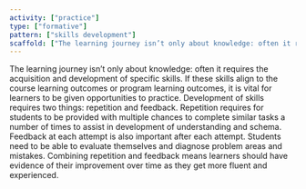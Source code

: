 ```yaml
---
activity: ["practice"]
type: ["formative"]
pattern: ["skills development"]
scaffold: ["The learning journey isn’t only about knowledge: often it requires the acquisition and development of specific skills. If these skills align to the course learning outcomes or program learning outcomes, it is vital for learners to be given opportunities to practice. Development of skills requires two things: repetition and feedback. Repetition requires for students to be provided with multiple chances to complete similar tasks a number of times to assist in development of understanding and schema. Feedback at each attempt is also important after each attempt. Students need to be able to evaluate themselves and diagnose problem areas and mistakes. Combining repetition and feedback means learners should have evidence of their improvement over time as they get more fluent and experienced. "]
---
```


The learning journey isn’t only about knowledge: often it requires the acquisition and development of specific skills. If these skills align to the course learning outcomes or program learning outcomes, it is vital for learners to be given opportunities to practice. Development of skills requires two things: repetition and feedback. Repetition requires for students to be provided with multiple chances to complete similar tasks a number of times to assist in development of understanding and schema. Feedback at each attempt is also important after each attempt. Students need to be able to evaluate themselves and diagnose problem areas and mistakes. Combining repetition and feedback means learners should have evidence of their improvement over time as they get more fluent and experienced.
